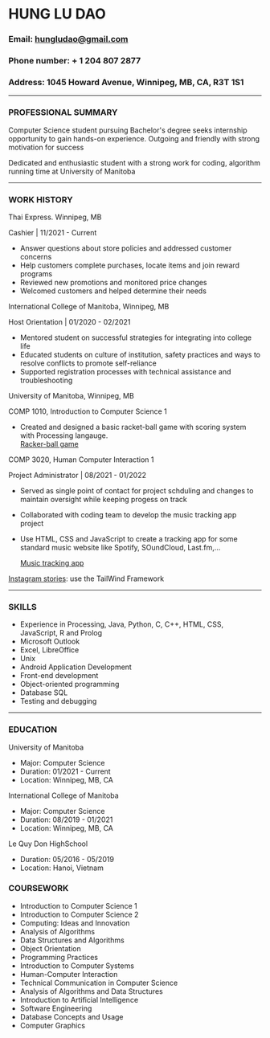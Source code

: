 # HUNG LU DAO
### Email: hungludao@gmail.com
### Phone number: + 1 204 807 2877
### Address: 1045 Howard Avenue, Winnipeg, MB, CA, R3T 1S1

****

### PROFESSIONAL SUMMARY 
   Computer Science student pursuing Bachelor's degree seeks internship opportunity to gain hands-on experience. Outgoing and friendly with strong motivation for success
    
   Dedicated and enthusiastic student with a strong work for coding, algorithm running time at University of Manitoba


****

### WORK HISTORY
  
   Thai Express. Winnipeg, MB
    
   Cashier  |   11/2021 - Current
   - Answer questions about store policies and addressed customer concerns
   - Help customers complete purchases, locate items and join reward programs
   - Reviewed new promotions and monitored price changes 
   - Welcomed customers and helped determine their needs

   International College of Manitoba, Winnipeg, MB
    
   Host Orientation  |  01/2020 - 02/2021
   - Mentored student on successful strategies for integrating into college life
   - Educated students on culture of institution, safety practices and ways to resolve conflicts to promote self-reliance
   - Supported registration processes with technical assistance and troubleshooting
    
   University of Manitoba, Winnipeg, MB

   COMP 1010, Introduction to Computer Science 1

   - Created and designed a basic racket-ball game with scoring system with Processing langauge.  
   [Racker-ball game](https://github.com/Luke1401/Racket-ball-game-with-scoring-system.git)

   COMP 3020, Human Computer Interaction 1
   
   Project Administrator  | 08/2021 - 01/2022
   - Served as single point of contact for project schduling and changes to maintain oversight while keeping progess on track
   - Collaborated with coding team to develop the music tracking app project
   - Use HTML, CSS and JavaScript to create a tracking app for some standard music website like Spotify, SOundCloud, Last.fm,...
     
     [Music tracking app](https://github.com/Luke1401/Music-tracking-app)

   [Instagram stories](https://play.tailwindcss.com/GWwBUhp6WN?size=540x720): use the TailWind Framework 

****

### SKILLS
- Experience in Processing, Java, Python, C, C++, HTML, CSS, JavaScript, R and Prolog
- Microsoft Outlook
- Excel, LibreOffice
- Unix
- Android Application Development 
- Front-end development
- Object-oriented programming
- Database SQL
- Testing and debugging

****

### EDUCATION

University of Manitoba
- Major: Computer Science
- Duration: 01/2021 - Current
- Location: Winnipeg, MB, CA

International College of Manitoba
- Major: Computer Science
- Duration: 08/2019 - 01/2021
- Location: Winnipeg, MB, CA

Le Quy Don HighSchool
- Duration: 05/2016 - 05/2019
- Location: Hanoi, Vietnam

### COURSEWORK
- Introduction to Computer Science 1
- Introduction to Computer Science 2
- Computing: Ideas and Innovation
- Analysis of Algorithms
- Data Structures and Algorithms
- Object Orientation
- Programming Practices
- Introduction to Computer Systems
- Human-Computer Interaction
- Technical Communication in Computer Science
- Analysis of Algorithms and Data Structures
- Introduction to Artificial Intelligence
- Software Engineering
- Database Concepts and Usage
- Computer Graphics
